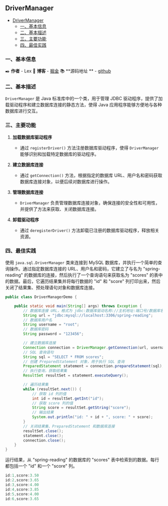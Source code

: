 ## DriverManager

- [DriverManager](#drivermanager)
    - [一、基本信息](#一基本信息)
    - [二、基本描述](#二基本描述)
    - [三、主要功能](#三主要功能)
    - [四、最佳实践](#四最佳实践)

### 一、基本信息

✒️ **作者** - Lex 📝 **博客** - [掘金](https://juejin.cn/user/4251135018533068/posts) 📚 **源码地址
** - [github](https://github.com/xuchengsheng/spring-reading)

### 二、基本描述

`DriverManager` 是 Java 标准库中的一个类，用于管理 JDBC 驱动程序，提供了加载驱动程序和建立数据库连接的静态方法，使得 Java
应用程序能够方便地与各种数据库进行交互。

### 三、主要功能

1. **加载数据库驱动程序**

    + 通过 `registerDriver()` 方法注册数据库驱动程序，使得 `DriverManager` 能够识别和加载特定数据库的驱动程序。

2. **建立数据库连接**

    + 通过 `getConnection()` 方法，根据指定的数据库 URL、用户名和密码获取数据库连接对象，以便后续对数据库进行操作。

3. **管理数据库连接**

    + `DriverManager` 负责管理数据库连接对象，确保连接的安全性和可用性，并提供了方法来获取、关闭数据库连接。

4. **卸载驱动程序**

    + 通过 `deregisterDriver()` 方法卸载已注册的数据库驱动程序，释放相关资源。

### 四、最佳实践

使用 `java.sql.DriverManager` 类来连接到 MySQL 数据库，并执行一个简单的查询操作。通过指定数据库连接的
URL、用户名和密码，它建立了与名为 "spring-reading" 的数据库的连接，然后执行了一个查询语句来获取名为 "scores"
的表中的数据。最后，它遍历结果集并将每行数据的 "id" 和 "score" 列打印出来，然后关闭了结果集、预处理语句对象和数据库连接。

```java
public class DriverManagerDemo {

    public static void main(String[] args) throws Exception {
        // 数据库连接 URL，格式为 jdbc:数据库驱动名称://主机地址:端口号/数据库名称
        String url = "jdbc:mysql://localhost:3306/spring-reading";
        // 数据库用户名
        String username = "root";
        // 数据库密码
        String password = "123456";

        // 建立数据库连接
        Connection connection = DriverManager.getConnection(url, username, password);
        // SQL 查询语句
        String sql = "SELECT * FROM scores";
        // 创建 PreparedStatement 对象，用于执行 SQL 查询
        PreparedStatement statement = connection.prepareStatement(sql);
        // 执行查询，获取结果集
        ResultSet resultSet = statement.executeQuery();

        // 遍历结果集
        while (resultSet.next()) {
            // 获取 id 列的值
            int id = resultSet.getInt("id");
            // 获取 score 列的值
            String score = resultSet.getString("score");
            // 输出结果
            System.out.println("id: " + id + ", score: " + score);
        }
        // 关闭结果集、PreparedStatement 和数据库连接
        resultSet.close();
        statement.close();
        connection.close();
    }
}
```

运行结果，从 "spring-reading" 的数据库的 "scores" 表中检索到的数据。每行都包括一个 "id" 和一个 "score" 列。

```java
id:1,score:3.50
id:2,score:3.65
id:3,score:4.00
id:4,score:3.85
id:5,score:4.00
id:6,score:3.65
```

